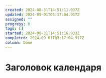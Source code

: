 ```yaml
---
created: 2024-08-31T14:51:11.037Z
updated: 2024-09-01T03:17:04.917Z
assigned: ""
progress: 0
tags: []
started: 2024-08-31T14:51:16.933Z
completed: 2024-09-01T03:17:04.917Z
column: Done
---
```


# Заголовок календаря
